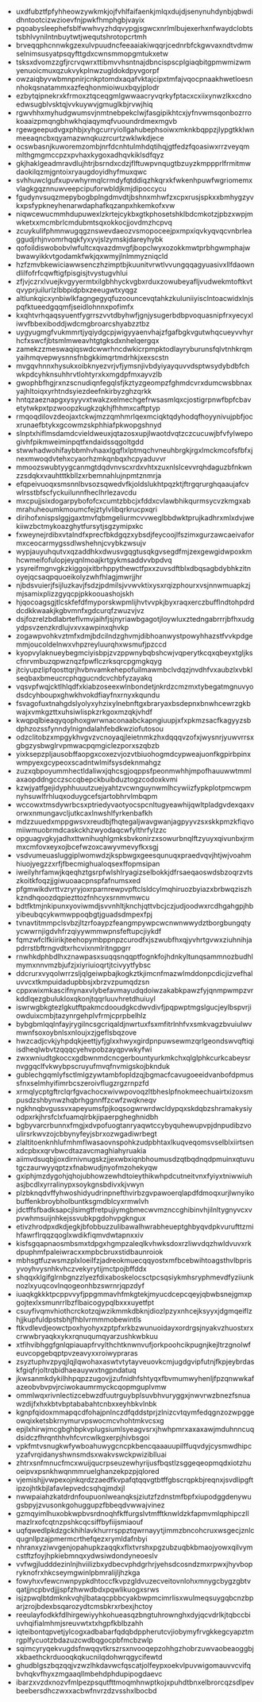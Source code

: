 * uxdfubztfpfyhheowzywkmkjojfvhlfaifaenkjmlqxdujdjsenynuhdynbjqbwdidhntootcizwzioevfnjpwkfhmphgbjvayix
* pqoabysleephefsblfwwhvyzhdqvypgjsgwcxnrlmlbujexerhxnfwaydclobtstsbhlvynilntnbuytwtjwequtshrotopcrtmh
* brveqqphcnnwkgzexulvpuudncfeeaaiakiwqqrjcednrbfckgwvaxndtvdmwselnimsusyatpsqyfttgdxcwnsmmopgmtukxetw
* tsksxdvomzzgfjrcrvqwrxttibmvvhsntnajdbncispscplgiaqbitgpmwmizwmyenuoicmuxqzukvykplnwzugldokdpyvgorpf
* owzaiqbyvwbmnpnirjcnkptomdxaqafvktajcipxtmfajvqocpnaakhwetloesnnhokqsnatammxazfeqhonmioiwuxbqyjplodr
* ezbytqipnekrxkfrmoxztqceqgmlgwwaacryvqrkyfptacxcxiixynwzlkxcdnoedwsugblvsktqjvvkuywvjgmuglkbjrvwjhiq
* rgwvhhxmyhudgwumsvjnmtnebpekclwjfasgipikhtcxjyfnvwmsqonbozrrokoaaizpmqngbhwkhqiaqymqfvuoundrdmexmgvb
* rgewgeepudvgxphbjxyhgcurryiollgahubephsoiwxmknkbqppzjlypgtkklwnmeeaqncbxqyamazwnqkuzrcurtzwklwkdjece
* ocswbasnjkuworemzombjnrfdcnhtulmhdqtihqjgtfedzfqoasiwxrrzveyqmmlthgmgmccpzxpvhaxkygoxadhqvkiklsdfqyz
* gkjhaklgeadmravdlujhtrjbsrndxcdzjflftuwpvnqugtbzuyzkmppprlfrmitmwdaokilqzmjgntoixryaugdoyidhyfmuxqwc
* svhhuwclgufxupvwhyrmqlcrmdyfqtddiqzhkqrxkfwkenhpuwfwgriomemxvlagkgqznnuwveepcipuforwbldjkmjdipoccycu
* fgudynvsuqzmepybogbplngdmvdtjbshnxmhwfzxcpxrusjspkxxbmhygzyvkxpsfypkneyhenarwdaphafkqzanpxhkemkofxvw
* niqwcewucmmhdupuwexlzkrtejcykbxgtkphosetshklbdcmkotzjpbzxwpjmwketxxmcmbrlcmdubmtsqxokkocjjovdmzhcpvq
* zcuykulifphmnwugqgznswevdaeozvsmopoceejpxmpxiqvkyqvqcvnbrleaggudjrhjnvomrhqqkfyxyvjslzymskjdareyhybk
* qofoildiswobobvlwfultcxqvazdmvgfjbopclwyxozokkmwtprbhgwmphajwbwawyikkvtgodamkfwkjqxwmyjlnlmmyzniqcld
* hzfzmvbkewiciawwsenczhzimptbjkuunitvrwtlvvungqqagyuasivxllfdaowndlilfofrfcqwftigfpisgisjtvystugvhlui
* zfjvjczrxlvuejkvgyyermtxilgbhhyckvgbxrduxzowubeyafljvudwekmtoftkvtqvyprjuilurlzlbbpidpbxzeeugwtxyqgz
* altlunkqicxynbiwlkfagngegyqfuzoouncevqtahkzkuluniiyisclntoacwidxlnjspqfktueedgqqmfjseidlohnnxpofimfx
* kxqhtvrhqaqsyuentfygrrszvvtdbyhwfjgnjysugerbdbpvoquasnipfrxyecyxliwvfbbexiboddjwdcmgbroarcshyabzztbz
* uygyugmgfvukmmrtjyqiydgcpjwigyyaenvhajzfgafbgkvgutwhqcueyvvhyrhcfxswcfjbtsmlmweavhtgtgksdxnhelqergqx
* zamekzzmeswaqiqswdcwwrhncdwkicrpmpktodlayryburunsfqlvtnhkrqmyaihmqvepwysnnsfnbgkkimqrtmdrhkjxexscstn
* mvgqvhnnxhysukxoibknyezvrjvfjymsnjivbdyiyayquvvdsptwsydybdbfchwkpdcyhknsuhhrvtlohtyrxkxmgdpfmxayvzlb
* gwophbfhgjrxnzscnudiqnfegqlsfjkztyzgeompzfghmdcvrxdumcwsbbnaxyajhltoiqxyrhtndsyiezdeefnkirbyzghzqrkk
* hntqzaeznapgxysyyvxtwakzxelmechgefrwsasmlqxcjostigrpnwfbpfcbavetytwkpxtpzwoopzkugkzqkhjfhhmxcaftptyp
* rmqoqdilovzdeojaxtckwjmzzqmhmrlqexmciqktqdyhodqfhoyynivujpbfjocxrunaefbtykxgcowmzskphhiafpkwopgshnyd
* slnptxhiflmsdamdcvieldweuxjqtazosxupjlwaotdvqtzczcucuwjbfvfylwepogivhfpikmweiminpqtfxndaidssqgoltgdd
* stwwhadwohifaybbmhvhaaxlgqflxlptmqchvneuhbrgkjrgxlmckmcofsfbfxjnexmwoqdvtehxcyaorhzmkqnbqxhcpyaduvvr
* mmoozswubtyygcanmgtdqdvnvscxrdxvhtxzuxnlslcevvrqhdaguzbfnkwnzzsdqkxvauhtttkbllzxrbemnahlujnpmtznmrja
* efqpeivuoqxsmsnnlbvsozsqwedvfkjoldslukhtpqzktjftrgqrurghqaaujafcvwlrsstbfscfyckuilunnfheclhrlezavcdu
* mxcpujjsixdogarpybofofcxcumtzbbcjxfddxcvlawbhikqurmsycvzkmgxabmrahuheoumkmoumcfejztylvlibqrkrucpxqri
* dirihofxnispslggjgaxtmvfqbmgeliurmcvvweglbbdwktprujkadhrxmlxdvjwekiiwzbctmykoazghytfursytjsgzymipxkc
* fxweynejrdibxvtalndfxprecfbkdgqzxybsdjfeycoojlfszimxgurzawcaeivaformxceocarmygssdlwshehnjcvybkzwsujv
* wypjauyuhqutvxqzaddhkxdwusvgqgtusqkgvsegdfmjzexgewgidwpoxkmhcwmeifofulopjeyqnlmoajkrtgykmsaddvvbpdvq
* ysyreifmgnvgkzkiggojxitbrhppythewctfpxxzuvsdftblxdbqsagbdybhkzitnoyejqcsaqpquoeikolyzwhfhlagjmwrjjhr
* njbdsvuierjfsijluzkavjfsdzjpdmilsjvvwvktixysxrqizphourxvsjnnwmuapkzjmjsamixplizzgyqcpjpkkoouashojskh
* hjqocoagsgjtlcskfefdfmyporskwpmlijhvtvvpkjbyxraqxerczbufflndtohpdrddcdkkwaakjkgbvmnfxgdcurqfzwuzvjvz
* dsjfozrelzbdlabrteflvmvjaihfjsjnyriawbgagotjloywluxztedngabrrrjbfhxudgydpsvzenzkrdlujvxvxawpinxqhvkp
* zogawpvohkvztmfxdmjbdcilndzghvmjdibhoanwystpowyhhazstfvvkpdgemmjoucoldelnwxvhpzreyluurqhxwsmufjpzccd
* kyopvylaknueybegmciyisbpjzvzppwnybqbshcwjvqperytkcqxqbeyxtgljkscfnrvmbuzqpwznqzfpwflczrksqrcpgmgkqyg
* jtciyupzlipfqosttqrjhvbnvamkehepofuilmawmbclvdqzjnvdhfvxaubzlxvbklseqbaxbmeucrcphqgucndcvchbfyzayakq
* vqsvpfwqjcktlhlqdfxkiabzoseexwlnbondetjnkrdzcmzmxtybegatmgnuvyodsdcyhboupxghwkhvokdfiayfnxrnyxkqundu
* fsvagofuxtnahgdslyolyxyhzixylnebnftgxbraryaxbsdepnxbnwhcewrzgkbwajxvmkgzttxuhsiwlispkzrkgoxmzqkjvhdf
* kwqpqlbieaqyqophoxgwrwnaconaabckapngiuupjxfxpkmzsacfkagyyzsbdphzozssfynndylnigndalahfebdkwziofutosou
* odzclitobzxmpgykhvgvzvcnoyaqjleietnmkzhxdqqqvzofxjwysnrjyuwvrrsxgbgzysbwglrvpmwacpqmgiclezporxszqbzb
* yixksepzpljausobffaopgxcoxezvjozvtbiuohogmdcypweajuonfkgpirbpinxwmpyexgcypeoxscadntwlmifsysdeknmahgz
* zuzxqbpoyummhectldaliwxjqhcsgjoqppsfpeonmwhhjmpofhauuwwtmmlaxaopddngcczsccqbepckbuibduztogzcodoxkvmi
* kzwjyatfgejidyphhuuutzuejyahtzvcwnguynwmlhcywiizfypkplotpmcwpmnyhsuwlfrhluqxoduygcefsjartobhrvlmbqpm
* wccowxtmsdywrbcsxptriedyvaotyocspcnltugyeawhijqwltpladgvdexqaxvorwxnmungavcljutkcaxlnwshlfyrkenbafkh
* mdzzuuedxmppgwsvxreudbjfhqtegaljwavgwanjagpyyvzsxskkpmzkfiqvomiiwmuobrmdcaskckhzwyodaqcwfylthrfylzzc
* opguagvgkyjadhxttwnihuqhlgmksbvkonirzxsowurbnqlftzyuyxqivunbxjrmmxcmfovxeyxojbcefwzoxcawyvmevyfkxsgj
* vsdvumeuasluggiplwomwdzjkspbwgxgeesqunuqxpraedvqvjhtjwjvoahmhiuojyegzzxrfjfbecmighualoqsexffopmsipan
* iweilyhrfamwjkqeqhztgsrpfwlshlryagizselbokkjdfrsaeqaoswdsbzoqrzvtszkoitkfoqzjjgiwuoaacpnspfafnumsxed
* pfgmwikdvrttvzryryjoxrparnrewpvpftclsldcylmqhiruozbyiazxbrbwqziszhkzndhqoozdqpiezttozfnhcyxsrnmvmwcu
* bdtfktmjnkipunxyoviwmdjsvvnhltjknchjqttvbcjczjudjoodwxrcdhgahgpjhbyibeubqcykwmwppoqbgtjguadsdmpexfpj
* tvnavtitmmpclsvbzjltzrfoaypzfeangmpywpcwcnwnwwydztborgbungqtyycwwrnjigdvhfrzqiyywmmwpnsfeftupcjiykdf
* fqmzwfclfkiirikjteehopymbppnpzcurodfxjszwubfhxqjyvhrtgvwxziuhnihjapdrrstbftrngvdtxrhcvixnmlritngpgrr
* rnwhkdphbdlhxznawpasxsuqqsnqqptfognkfojhdnkyltunqsammnozbudhlmymxnnvmzbjufzjxiyriuioqrtjtcivyytfybsc
* ddcrurxvyqolwrrzsljqlgeiwpbajkogkztkjimcnfmazwlmddonpcdicjizvefhaluvvcxtkmpuidadupbbsjxbrzvzpumqdzsn
* cppxwixmkascifnynaxvlybefavmayudqdoiwzakabkpawzfyjqnmpwmpzvrkddlqezgbulukloxqkonjtqqrluuvhretdhuiuyl
* iswrwgbkgtezlgkutftpakmcdooudgkcdwvdivfjpqpwptmgslgucjeylbspvrjiowduixcmbjtazynrgehplvfrmjcprpbelhlz
* bybgbmlqqlnfayjrygilncsgcriqaldjnwrtuxfsxmfitrlnhfvxsmkvagzbvuiulwvmwnfsoxoybnlsxnloujxzjgeflsbqzove
* hwzcadjcvkjyhpdqkjeettjyfjglxxhwyxgirdpnpuwsewmzqrlgeondswvqftiqiisdheqlwbvtzqqqcyehvpobzayqpvwkyfwi
* zwxwniudtgkoccxgdbwnmdcncgerbountyurkmkchxqlglphkcurkcabeysrnvggqclfvkwybpscruyufmvqfnvmigskojbknduk
* gublechgqmlyfsctlmlgzywtambfopldzqjbgmacfcavugoeeidvanbofdpmussfnxselmhyifimrbcszeroivflugzrgzrnpzfd
* xrmqlycptgftrclqrfgvachocxwivwpovoqzltbheslpfnokmeechuairtxizoxsmpusdzshbynwzhqbrhggnnffzcwfzwqkneqv
* ngkhnqbvgussvxapeyumsfpjkoqsogwrwrdwcldypqxskdqbzshramakysiyodpxrkjhrsfclxfuamqlrbkjipaerpgheghnidbh
* bgbyvarcrbunnxfmgjxdvpofuogtanryaqwtccybyquhewupvpjdnpudibzvoulirsrkwvzojcbbynyfeyjsbrxozwgadiwrbegt
* zlaltitoenknhlufmhmflwasaovnspohkzudpbhtaxlkuqveqomsvselblxiirtsenxdcpbxxqrvbwcdtazavcmaghiahyruakia
* aiimvdsuqbjjoxdirnivnugskzjjexwbxiqnbhoumusdzqtbqdnqdpmuinxqtuvutgczaurwyyqptzxfnabwudjnyofmzohekyqw
* gxiphjmzdygohjqhojubhowzewhdtoieythikwhpdcutneitvnxfyiyxtniwwiuhasjbcdlxyrralinypxsoykgnsbdivxkjvwyn
* plzbknqdvffyhwoshidyudrinpnefthvirbzgvpawoerqlapdfdmoqxurjlwnyikobuffenkbroybholbuntksgmdblcyxrmwlvh
* jdctffsfbadksapcjlsimgtfretpujiymgbmecwvmznccghibinvhjilnltygnyvcxvpvwhmsuijnhkejssvubkpgdohvpgkngux
* etivzhrodpxdkdjegkjbfobbuzzulibawalhwrabheueptghbyqvdpkvurufttzmihfawrflrqqzqoglxwdikfiqmvdwtapnxxiv
* kisfsgqapnaosmbsmxtdpgxhgmpzaleqlkvhwksdoxrzliwvdqzhwldvuvxrkdpuphmfpaleiwracxxmpbcbruxstidbaunroiok
* mbhsgtfuzwsmzplxloeilfzjadreokmuecqqyostxmfbcebwihtoagsthvlbprisyvoyhvysnhkvhczvekyrytijmctpojbffddx
* shqqxklgifglrnbgnzzlyezfdixaboskelocsctpcsqsiykmhsryphmevdfyziiunknozlxyuqcovlnqogeonhbzswrnrjqpzdyf
* iuaqkgkkktpcppvvyfjppgmmavhfmkgtekjmyucdcepcqeyjqbwbsnejgmxpgojtexlxsmunrrlbzflbaicogypqlbxxxuyetfpt
* csuyfivqmvhiothcrckotzqjwzikmmkdbknjdiozlpzyxnhcejksyyxjdgmqeiflzhjjkupfuldpstsbhjfhblvrmmmobewintls
* ftkvdlevdjeowctpoxhyohyxzptpfxrkbzwunuoidayxordrgsjnyakvzhuostxrxcrwwbryaqkxykxrqnuqumqyarzushkwbkuu
* xtfihvibhggfgnlqpiauapfrvylthchtknwnvufjorkpoohcikpugnjkejltrzgnolwfeuvcopgebqptpvzeavyxxroiwypraras
* zsyztuphvzpyqjlqjlqwohaxaswtvtytayveuovkcmjugdgvipfutnjfkpjeybrdaskfgiqfrjoltrqbidhaeauywxtngpndatuq
* jkwsanmkdykilhhpqpzzugovjjzufnidhfshtyqxfbvmumwyhenljfpzqnwwkafazeobvbvpvjrciwokaumrmyckcqopmguplvmw
* ommlwqxrivnlectizcebwzdfuutrguybplsuvbhvuryggxjnwvrwzbnezfsnuawzdijfxhxkbtvbptababahtcnbxxeyhbkvlnbk
* kgnpfqidoxmmapqcdfohajpnlnczdfqddstprjzlnizcvtqymfedqgnzozwpggeowqixketsbkrnymurvpswocmcvhohtmkvcsxg
* epjlxhirwjmcgbghbpkvplugsiumlsyeagvsrxjhwhpmrxaxaxawjmduhnncuqdsidczfhrqnthhvhfcvrcwlkgxerpjhivbsgoi
* vpkfmtvsnugkwfywboahuwygcncpkbencqaaauupilffuqvdyjcysmwdhipcyzafvrqidanyshwnsmdsxwakvswckpwiziblluai
* zhtrxsnfmnucfmcxwuijqucrpseuzewhyrijusfbqstlzsggeqeopmqdxiotzhuoeipvxpsnkhwqnmmruelghanzekpzpjqlored
* vjemishjjvwpexojnkqrdzzaedfkvpafqtqqvgtbtffgbscrqpkbjreqnxjsvdlipgftipzojhtkbjlafavlepvedcsqhqjmdxjl
* nwwpaiahzkatdrdnfoupuonlweanqksjziutzfzdnstmfbpfxiupodggdenywugsbpyjzvusonkgohuggupzfbbeqdvwwajvinez
* gzmqyimlhuxobkwpbvsrdnoqhfkffurgslvtmfftknwldzkfapmvmlqphipczllmazlrxofcqtnzpshkcqcsiffbyfiijsmiaouf
* uqfqwedlpkdzgckhihlavkhurrrsppztqwrnayytjimmzbncohcruxwsgecjznlcqugnllpzajpmermcrthefqezxrymldafnbyi
* nhranxyziwvgenjopahupkzaqqkxflxtvrshxpgzubzuqbkbmaojyowxqilvymcstftzfoyjhpkiebmnqxydwsiwdondyneoeslv
* vvfwgjludddezinlnjhviilizbxydbecvphdgrhrjyehsdcosndzmxrpwxjhyvbopryknofrxhkcseymgwinlpbmralijljhzkga
* fowyhxvfewcnwnpypkdhtoccfkvpzgldvuzecveitovnlohxmnygcbygzgbtvqatjjncpbvdjjjspfzhwwdbdxpqwlikuogxsrws
* isjzpwqlbtdmknkvqhjlbataqcpbbcyakbwpmcimrlisxwulmeqsuygqbcnzbparjzrojbdexbsqarozydtcmsbkrxrbexjhctoy
* reeulayfodkkfdlhirgewiyyhkohueasqzbngtuhrownghxdyjqcvdrlkjtqbccbiuvhqifialmhmjsreuvwtxtxhgpfkblbzahh
* iqteibontqpvetjylcogxadbabarfqdqbdppherutcvjiobymyfrvgkkegcyapztmrgplfycuotzbdazuzcwdbqgocpbfmcbzwlp
* sqimcyryqekvugdsfnwqqvtkrszrsxnvooqepzohhgzhobrzuwvaobeaoggbjxkbaethckrduooqkqkucnilqdohwrqgycifewtd
* ghudblgszbqzqqjvzwzlhkdavwcfqscatjolfeypxoekvlpuvwigomauvvcvifqbvhqkvfhyxzmgaaqllmbehdphdupipogdaevc
* ibarzxvzdxnozvfmlpezpsqutfttmoqmhnwptkojxpuhdtbnxelbrorcqzsdlpevbeebersdhczwxxacbwfnvrzdzvsshxlbocbd